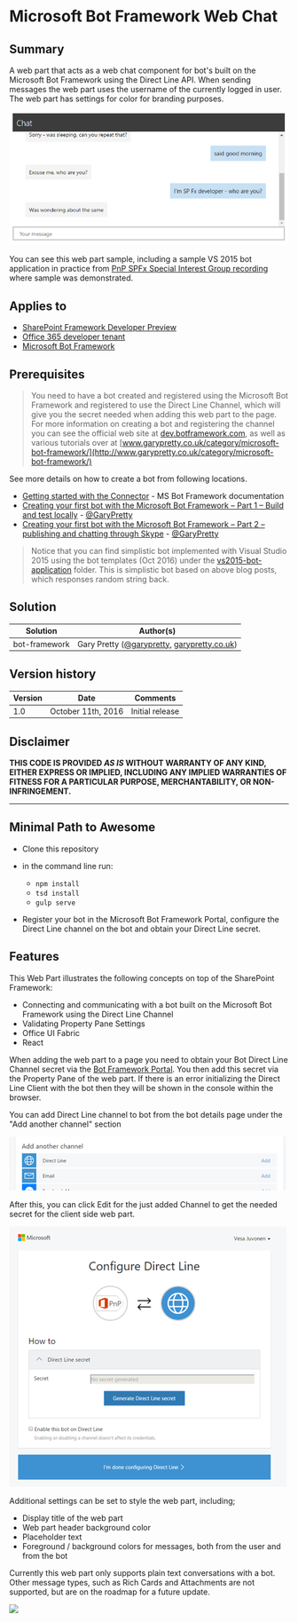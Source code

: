 # Microsoft Bot Framework Web Chat

## Summary
A web part that acts as a web chat component for bot's built on the Microsoft Bot Framework using the Direct Line API. When sending messages
the web part uses the username of the currently logged in user. The web part has settings for color for branding purposes.

![bot framework client web part](./assets/bot-framework-webpart-preview.png)

You can see this web part sample, including a sample VS 2015 bot application in practice from [PnP SPFx Special Interest Group recording](https://youtu.be/Tv03CU_PmVs?t=1329)
where sample was demonstrated.

## Applies to

* [SharePoint Framework Developer Preview](http://dev.office.com/sharepoint/docs/spfx/sharepoint-framework-overview)
* [Office 365 developer tenant](http://dev.office.com/sharepoint/docs/spfx/set-up-your-developer-tenant)
* [Microsoft Bot Framework](http://dev.botframework.com)

## Prerequisites

> You need to have a bot created and registered using the Microsoft Bot Framework and registered to use the Direct Line Channel,
which will give you the secret needed when adding this web part to the page.  For more information on creating a bot and registering
the channel you can see the official web site at [dev.botframework.com](http://dev.botframework.com), as well as various tutorials
over at [www.garypretty.co.uk/category/microsoft-bot-framework/](http://www.garypretty.co.uk/category/microsoft-bot-framework/)

See more details on how to create a bot from following locations.

* [Getting started with the Connector](https://docs.botframework.com/en-us/csharp/builder/sdkreference/gettingstarted.html) - MS Bot Framework documentation
* [Creating your first bot with the Microsoft Bot Framework – Part 1 – Build and test locally](http://www.garypretty.co.uk/2016/07/14/creating-your-first-bot-with-the-microsoft-bot-framework-part-1/) - [@GaryPretty](https://twitter.com/GaryPretty)
* [Creating your first bot with the Microsoft Bot Framework – Part 2 – publishing and chatting through Skype](http://www.garypretty.co.uk/2016/07/16/creating-your-first-bot-with-the-microsoft-bot-framework-part-2/) - [@GaryPretty](https://twitter.com/GaryPretty)


> Notice that you can find simplistic bot implemented with Visual Studio 2015 using the bot templates (Oct 2016)
under the [vs2015-bot-application](./vs2015-bot-application) folder. This is simplistic bot based on above blog posts, which responses random string back.

## Solution

Solution|Author(s)
--------|---------
bot-framework | Gary Pretty ([@garypretty](http://www.twitter.com/garypretty), [garypretty.co.uk](www.garypretty.co.uk))

## Version history

Version|Date|Comments
-------|----|--------
1.0|October 11th, 2016|Initial release

## Disclaimer
**THIS CODE IS PROVIDED *AS IS* WITHOUT WARRANTY OF ANY KIND, EITHER EXPRESS OR IMPLIED, INCLUDING ANY IMPLIED WARRANTIES OF FITNESS FOR A PARTICULAR PURPOSE, MERCHANTABILITY, OR NON-INFRINGEMENT.**

---

## Minimal Path to Awesome

- Clone this repository
- in the command line run:
  - `npm install`
  - `tsd install`
  - `gulp serve`

- Register your bot in the Microsoft Bot Framework Portal, configure the Direct Line channel on the bot and obtain your Direct Line secret.

## Features
This Web Part illustrates the following concepts on top of the SharePoint Framework:

- Connecting and communicating with a bot built on the Microsoft Bot Framework using the Direct Line Channel
- Validating Property Pane Settings
- Office UI Fabric
- React

When adding the web part to a page you need to obtain your Bot Direct Line Channel secret via the [Bot Framework Portal](http://dev.botframework.com).
You then add this secret via the Property Pane of the web part. If there is an error initializing the Direct Line Client with the bot then they will
be shown in the console within the browser.

You can add Direct Line channel to bot from the bot details page under the "Add another channel" section

![bot framework client web part](./assets/add-another-channel.png)

After this, you can click Edit for the just added Channel to get the needed secret for the client side web part.

![bot framework client web part](./assets/bot-framework-configure-direct-line-secret.png)

Additional settings can be set to style the web part, including;

 - Display title of the web part
 - Web part header background color
 - Placeholder text
 - Foreground / background colors for messages, both from the user and from the bot

Currently this web part only supports plain text conversations with a bot. Other message types,
such as Rich Cards and Attachments are not supported, but are on the roadmap for a future update.

<img src="https://telemetry.sharepointpnp.com/sp-dev-fx-webparts/samples/react-bot-framework" />